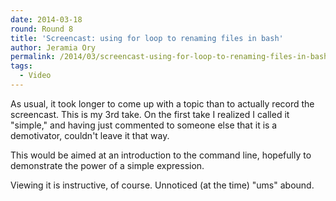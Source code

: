 ```yaml
---
date: 2014-03-18
round: Round 8
title: 'Screencast: using for loop to renaming files in bash'
author: Jeramia Ory
permalink: /2014/03/screencast-using-for-loop-to-renaming-files-in-bash/
tags:
  - Video
---
```

As usual, it took longer to come up with a topic than to actually record the screencast. This is my 3rd take. On the first take I realized I called it "simple," and having just commented to someone else that it is a demotivator, couldn't leave it that way.

This would be aimed at an introduction to the command line, hopefully to demonstrate the power of a simple expression.

Viewing it is instructive, of course. Unnoticed (at the time) "ums" abound.

